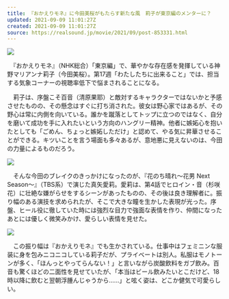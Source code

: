 ```yaml
---
title: 『おかえりモネ』に今田美桜がもたらす新たな風　莉子が東京編のメンターに？
updated: 2021-09-09 11:01:27Z
created: 2021-09-09 11:01:27Z
source: https://realsound.jp/movie/2021/09/post-853331.html
---
```


![](https://realsound.jp/wp-content/uploads/2021/09/20210906-main-1.jpg)

　『おかえりモネ』（NHK総合）「東京編」で、華やかな存在感を発揮している神野マリアンナ莉子（今田美桜）。第17週「わたしたちに出来ること」では、担当する気象コーナーの視聴率低下で悩まされることになる。

　莉子は、序盤こそ百音（清原果耶）と敵対するキャラクターではないかと予感させたものの、その懸念はすぐに打ち消された。彼女は野心家ではあるが、その野心は常に内側を向いている。誰かを蹴落としてトップに立つのではなく、自分を磨いて成功を手に入れたいという方向のハングリー精神。他者に嫉妬心を抱いたとしても「ごめん、ちょっと嫉妬しただけ」と認めて、やる気に昇華させることができる。キツいことを言う場面も多々あるが、意地悪に見えないのは、今田の力量によるものだろう。

![](https://realsound.jp/wp-content/uploads/2021/09/20210718-main.jpeg)

　そんな今田のブレイクのきっかけになったのが、『花のち晴れ〜花男 Next Season〜』（TBS系）で演じた真矢愛莉。愛莉は、第4話でヒロイン・音（杉咲花）に壮絶な嫌がらせをするシーンがあったものの、その後は良き理解者に。振り幅のある演技を求められたが、そこで大きな瞳を生かした表現が光った。序盤、ヒール役に徹していた時には強烈な目力で強面な表情を作り、仲間になったあとには優しく微笑みかけ、愛らしい表情を見せた。

![](https://realsound.jp/wp-content/uploads/2021/08/20210804-mone05.jpg)

　この振り幅は『おかえりモネ』でも生かされている。仕事中はフェミニンな服装に身を包みニコニコしている莉子だが、プライベートは別人。私服はモノトーンが多く、「ほんっとやってらんない！」と言いながら炭酸飲料をガブ飲み。百音も驚くほどの二面性を見せていたが、「本当はビール飲みたいとこだけど、18時以降に飲むと翌朝浮腫んじゃうから……」と呟く姿は、どこか健気で可愛らしい。